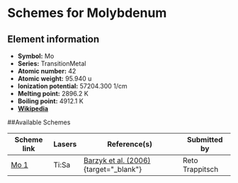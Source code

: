 # Schemes for Molybdenum

## Element information

- **Symbol:** Mo
- **Series:** TransitionMetal
- **Atomic number:** 42
- **Atomic weight:** 95.940 u
- **Ionization potential:** 57204.300 1/cm
- **Melting point:** 2896.2 K
- **Boiling point:** 4912.1 K
- [**Wikipedia**](https://en.wikipedia.org/wiki/Molybdenum)

##Available Schemes

|       Scheme link       | Lasers |                                     Reference(s)                                     |  Submitted by   |
| ----------------------- | ------ | ------------------------------------------------------------------------------------ | --------------- |
| [Mo 1](../mo/mo-001.md) | Ti:Sa  | [Barzyk et al. (2006)](https://doi.org/10.1016/j.newar.2006.06.055){target="_blank"} | Reto Trappitsch |
